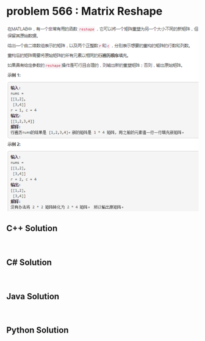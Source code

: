 
# problem 566 : Matrix Reshape

<img src="https://github.com/Peefy/PeefyLeetCode/blob/master/doc/501-600/566.MatrixReshape/problem.png"/>

## C++ Solution

```c++



```

## C# Solution

```csharp



```

## Java Solution

```java



```

## Python Solution

```python



```






